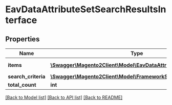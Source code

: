 # EavDataAttributeSetSearchResultsInterface

## Properties
Name | Type | Description | Notes
------------ | ------------- | ------------- | -------------
**items** | [**\Swagger\Magento2Client\Model\EavDataAttributeSetInterface[]**](EavDataAttributeSetInterface.md) | Attribute sets list. | 
**search_criteria** | [**\Swagger\Magento2Client\Model\FrameworkSearchCriteriaInterface**](FrameworkSearchCriteriaInterface.md) |  | 
**total_count** | **int** | Total count. | 

[[Back to Model list]](../README.md#documentation-for-models) [[Back to API list]](../README.md#documentation-for-api-endpoints) [[Back to README]](../README.md)


